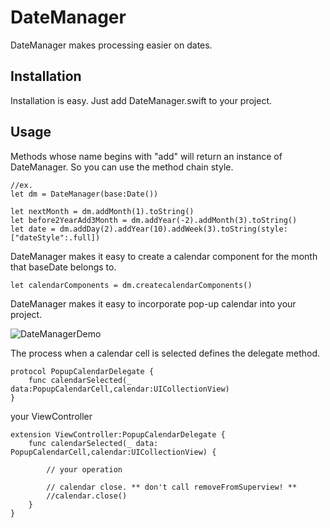 # DateManager

DateManager makes processing easier on dates.

## Installation
Installation is easy. Just add DateManager.swift to your project.

## Usage
Methods whose name begins with "add" will return an instance of DateManager. So you can use the method chain style.

```
//ex.
let dm = DateManager(base:Date())

let nextMonth = dm.addMonth(1).toString()
let before2YearAdd3Month = dm.addYear(-2).addMonth(3).toString()
let date = dm.addDay(2).addYear(10).addWeek(3).toString(style:["dateStyle":.full])
```

DateManager makes it easy to create a calendar component for the month that baseDate belongs to.
```
let calendarComponents = dm.createcalendarComponents()
```

DateManager makes it easy to incorporate pop-up calendar into your project.

![DateManagerDemo](https://user-images.githubusercontent.com/13625204/34709402-72ad1064-f55a-11e7-8d6b-57341d5f49ab.png "サンプル")


The process when a calendar cell is selected defines the delegate method.

```
protocol PopupCalendarDelegate {
    func calendarSelected(_ data:PopupCalendarCell,calendar:UICollectionView)
}
```

your ViewController
```
extension ViewController:PopupCalendarDelegate {
    func calendarSelected(_ data: PopupCalendarCell,calendar:UICollectionView) {
        
        // your operation
        
        // calendar close. ** don't call removeFromSuperview! **
        //calendar.close()
    }
}
```



